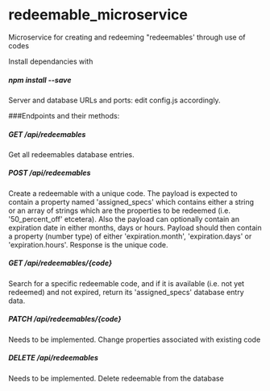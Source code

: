 # redeemable_microservice
Microservice for creating and redeeming "redeemables' through use of codes

Install dependancies with
##### npm install --save

Server and database URLs and ports: edit config.js accordingly.

###Endpoints and their methods:

##### GET /api/redeemables

Get all redeemables database entries.

##### POST /api/redeemables

Create a redeemable with a unique code. The payload is expected to contain a property named 'assigned_specs' which contains either a string or an array of strings which are the properties to be redeemed (i.e. '50_percent_off' etcetera).
Also the payload can optionally contain an expiration date in either months, days or hours. Payload should then contain a property (number type) of either 'expiration.month', 'expiration.days' or 'expiration.hours'. Response is the unique code.

##### GET /api/redeemables/{code}

Search for a specific redeemable code, and if it is available (i.e. not yet redeemed) and not expired, return its 'assigned_specs' database entry data.

##### PATCH /api/redeemables/{code}

Needs to be implemented. Change properties associated with existing code

##### DELETE /api/redeemables

Needs to be implemented. Delete redeemable from the database
